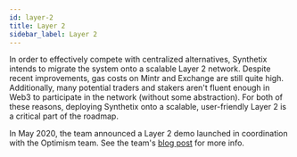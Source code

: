 ```yaml
---
id: layer-2
title: Layer 2
sidebar_label: Layer 2
---
```


In order to effectively compete with centralized alternatives, Synthetix intends to migrate the system onto a scalable Layer 2 network. Despite recent improvements, gas costs on Mintr and Exchange are still quite high. Additionally, many potential traders and stakers aren't fluent enough in Web3 to participate in the network (without some abstraction). For both of these reasons, deploying Synthetix onto a scalable, user-friendly Layer 2 is a critical part of the roadmap. 

In May 2020, the team announced a Layer 2 demo launched in coordination with the Optimism team. See the team's <a href="https://blog.synthetix.io/synthetix-exchange-l2-demo/" class="link" target="_blank">blog post</a> for more info.